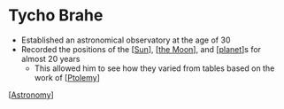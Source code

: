 # Tycho Brahe

- Established an astronomical observatory at the age of 30
- Recorded the positions of the [[Sun]], [[the Moon]], and [[planet]]s for almost 20 years
  - This allowed him to see how they varied from tables based on the work of [[Ptolemy]]

[[Astronomy]]

[//begin]: # "Autogenerated link references for markdown compatibility"
[Sun]: sun "Sun"
[the Moon]: the-moon "The Moon"
[planet]: planet "Planet"
[Ptolemy]: ptolemy "Ptolemy"
[Astronomy]: astronomy "Astronomy"
[//end]: # "Autogenerated link references"
